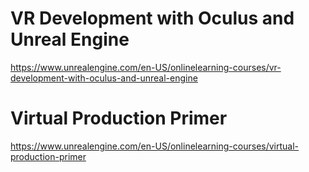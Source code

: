 # VR Development with Oculus and Unreal Engine
https://www.unrealengine.com/en-US/onlinelearning-courses/vr-development-with-oculus-and-unreal-engine

# Virtual Production Primer
https://www.unrealengine.com/en-US/onlinelearning-courses/virtual-production-primer
